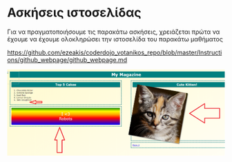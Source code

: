 # Ασκήσεις ιστοσελίδας

Για να πραγματοποιήσουμε τις παρακάτω ασκήσεις, χρειάζεται πρώτα να έχουμε να έχουμε ολοκληρώσει την ιστοσελίδα του παρακάτω μαθήματος

https://github.com/ezeakis/coderdojo_votanikos_repo/blob/master/Instructions/github_webpage/github_webpage.md

![Github Webpage Exercises](github_webpage_exercises1.png)
